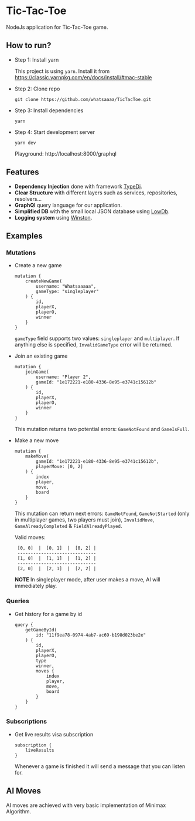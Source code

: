 # Tic-Tac-Toe

NodeJs application for Tic-Tac-Toe game.

## How to run?

- Step 1: Install yarn 
  
    This project is using `yarn`. Install it from https://classic.yarnpkg.com/en/docs/install/#mac-stable


- Step 2: Clone repo

    ```
    git clone https://github.com/whatsaaaa/TicTacToe.git
    ```

- Step 3: Install dependencies
    
    ```
    yarn
    ```
  
- Step 4: Start development server
    ```
    yarn dev
    ```
  
    Playground: http://localhost:8000/graphql
  
## Features

- **Dependency Injection** done with framework [TypeDi](https://github.com/typestack/typedi).
- **Clear Structure** with different layers such as services, repositories, resolvers...
- **GraphQl** query language for our application.
- **Simplified DB** with the small local JSON database using [LowDb](https://github.com/typicode/lowdb).
- **Logging system** using [Winston](https://github.com/winstonjs/winston).


## Examples

### Mutations

- Create a new game
    ```
    mutation {
        createNewGame(
            username: "Whatsaaaaa",
            gameType: "singleplayer"
        ) {
            id,
            playerX,
            playerO,
            winner
        }
    }
    ```
  
    `gameType` field supports two values: `singleplayer` and `multiplayer`. If anything else is specified, 
    `InvalidGameType` error will be returned.
  

- Join an existing game
    ```
    mutation {
        joinGame(
            username: "Player 2",
            gameId: "1e172221-e180-4336-8e95-e3741c15612b"
        ) {
            id,
            playerX,
            playerO,
            winner
        }
    }
    ```
    
    This mutation returns two potential errors: `GameNotFound` and `GameIsFull`.


- Make a new move
    
    ```
    mutation {
        makeMove(
            gameId: "1e172221-e180-4336-8e95-e3741c15612b",
            playerMove: [0, 2]
        ) {
            index
            player,
            move,
            board
        }
    }
    ```
    
    This mutation can return next errors: `GameNotFound`, `GameNotStarted` (only in multiplayer games, two players must join), `InvalidMove`, `GameAlreadyCompleted` & `FieldAlreadyPlayed`.

    Valid moves:

       [0, 0]  |  [0, 1]  |  [0, 2] |
       ------------------------------
       [1, 0]  |  [1, 1]  |  [1, 2] |
       ------------------------------
       [2, 0]  |  [2, 1]  |  [2, 2] |

    **NOTE** 
    In singleplayer mode, after user makes a move, AI will immediately play.

### Queries

- Get history for a game by id

    ```
    query {
        getGameById(
            id: "11f9ea78-0974-4ab7-ac69-b198d023be2e"
        ) {
            id,
            playerX,
            playerO,
            type
            winner,
            moves {
                index
                player,
                move,
                board
            }
        }
    }
    ```


### Subscriptions

- Get live results visa subscription

    ```
    subscription {
        liveResults
    }
    ```
    Whenever a game is finished it will send a message that you can listen for.


## AI Moves

AI moves are achieved with very basic implementation of Minimax Algorithm.
